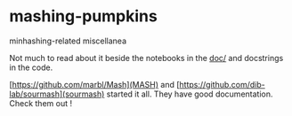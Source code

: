 # mashing-pumpkins

minhashing-related miscellanea

Not much to read about it beside the notebooks in the [doc/](doc/) and docstrings in the code.

[https://github.com/marbl/Mash](MASH) and [https://github.com/dib-lab/sourmash](sourmash) started it all. They have good documentation. Check them out !
